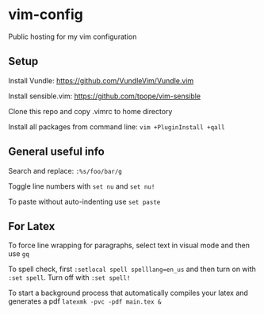 # vim-config
Public hosting for my vim configuration

## Setup

Install Vundle: https://github.com/VundleVim/Vundle.vim

Install sensible.vim: https://github.com/tpope/vim-sensible

Clone this repo and copy .vimrc to home directory

Install all packages from command line: `vim +PluginInstall +qall`

## General useful info

Search and replace: `:%s/foo/bar/g`

Toggle line numbers with `set nu` and `set nu!`

To paste without auto-indenting use `set paste`

## For Latex

To force line wrapping for paragraphs, select text in visual mode and then use `gq`

To spell check, first `:setlocal spell spelllang=en_us` and then turn on with `:set spell`. Turn off with `:set spell!`

To start a background process that automatically compiles your latex and
generates a pdf
`latexmk -pvc -pdf main.tex &`
